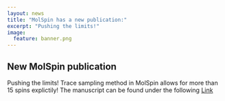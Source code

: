 ```yaml
---
layout: news
title: "MolSpin has a new publication:"  
excerpt: "Pushing the limits!" 
image:
  feature: banner.png
---
```


## New MolSpin publication

Pushing the limits! Trace sampling method in MolSpin allows for more than 15 spins explictily! The manuscript can be found under the following [Link](https://pubs.acs.org/doi/full/10.1021/acs.jctc.4c00361)
